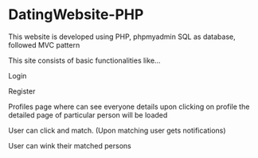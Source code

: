 # DatingWebsite-PHP

This website is developed using PHP, phpmyadmin SQL as database, followed MVC pattern

This site consists of basic functionalities like...

Login

Register

Profiles page where can see everyone details upon clicking on profile the detailed page of particular person will be loaded

User can click and match. (Upon matching user gets notifications)

User can wink their matched persons
